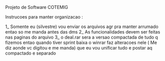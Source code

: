 Projeto de Software COTEMIG

Instrucoes para manter organizacao :

1_ Somente eu (silvestre) vou enviar os arquivos agr pra manter arrumado entao so me manda antes das dms
2_ As funcionalidades devem ser feitas nas paginas do arquivo
3_ o deal.rar sera a versao compactada de tudo q fizemos entao quando tiver sprint baixa o winrar faz alteracoes nele ( Me diz aonde vc digitou e me manda) que eu vou unificar tudo e postar aq compactado e separado
